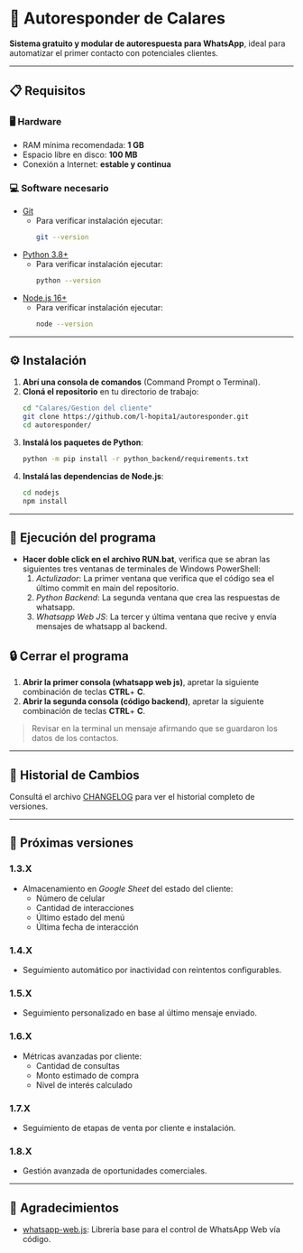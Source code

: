 # 🤖 Autoresponder de Calares

**Sistema gratuito y modular de autorespuesta para WhatsApp**, ideal para automatizar el primer contacto con potenciales clientes.

---

## 📋 Requisitos

### 🖥️ Hardware
- RAM mínima recomendada: **1 GB**
- Espacio libre en disco: **100 MB**
- Conexión a Internet: **estable y continua**

### 💻 Software necesario

- [Git](https://git-scm.com/downloads/)
    - Para verificar instalación ejecutar:
      ```bash
      git --version
      ```
- [Python 3.8+](https://www.python.org/downloads/)
    - Para verificar instalación ejecutar:
      ```bash
      python --version
      ```
- [Node.js 16+](https://nodejs.org/es/)
    - Para verificar instalación ejecutar:
      ```bash
      node --version
      ```

---

## ⚙️ Instalación

1. **Abrí una consola de comandos** (Command Prompt o Terminal).
2. **Cloná el repositorio** en tu directorio de trabajo:
   ```bash
   cd "Calares/Gestion del cliente"
   git clone https://github.com/l-hopita1/autoresponder.git
   cd autoresponder/
   ```
3. **Instalá los paquetes de Python**:
   ```bash
   python -m pip install -r python_backend/requirements.txt
   ```
4. **Instalá las dependencias de Node.js**:
   ```bash
   cd nodejs
   npm install
   ```

---

## 🚀 Ejecución del programa

- **Hacer doble click en el archivo RUN.bat**, verifica que se abran las siguientes tres ventanas de terminales de Windows PowerShell:
  1. *Actulizador*: La primer ventana que verifica que el código sea el último commit en main del repositorio.
  2. *Python Backend*: La segunda ventana que crea las respuestas de whatsapp.
  3. *Whatsapp Web JS*: La tercer y última ventana que recive y envía mensajes de whatsapp al backend.
## 🔒 Cerrar el programa

1. **Abrir la primer consola (whatsapp web js)**, apretar la siguiente combinación de teclas **CTRL**+ **C**.
2. **Abrir la segunda consola (código backend)**, apretar la siguiente combinación de teclas **CTRL**+ **C**.
> Revisar en la terminal un mensaje afirmando que se guardaron los datos de los contactos.

---

## 🧾 Historial de Cambios

Consultá el archivo [CHANGELOG](CHANGELOG) para ver el historial completo de versiones.

---

## 🔮 Próximas versiones
### 1.3.X
- Almacenamiento en *Google Sheet* del estado del cliente:
  - Número de celular
  - Cantidad de interacciones
  - Último estado del menú
  - Última fecha de interacción
### 1.4.X
- Seguimiento automático por inactividad con reintentos configurables.
### 1.5.X
- Seguimiento personalizado en base al último mensaje enviado.
### 1.6.X
- Métricas avanzadas por cliente:
  - Cantidad de consultas
  - Monto estimado de compra
  - Nivel de interés calculado
### 1.7.X
- Seguimiento de etapas de venta por cliente e instalación.
### 1.8.X
- Gestión avanzada de oportunidades comerciales.

---

## 🙌 Agradecimientos

- [whatsapp-web.js](https://wwebjs.dev/): Librería base para el control de WhatsApp Web vía código.
